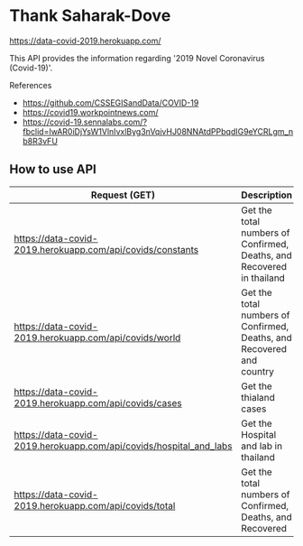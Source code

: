 # Thank Saharak-Dove

https://data-covid-2019.herokuapp.com/

This API provides the information regarding '2019 Novel Coronavirus (Covid-19)'.

References
- https://github.com/CSSEGISandData/COVID-19
- https://covid19.workpointnews.com/
- https://covid-19.sennalabs.com/?fbclid=IwAR0iDjYsW1VlnIvxlByg3nVqjvHJ08NNAtdPPbqdIG9eYCRLgm_nb8R3vFU

## How to use API

| Request (GET)                                                      | Description                                                           |
| ------------------------------------------------------------------ | --------------------------------------------------------------------- |
| https://data-covid-2019.herokuapp.com/api/covids/constants         | Get the total numbers of Confirmed, Deaths, and Recovered in thailand |
| https://data-covid-2019.herokuapp.com/api/covids/world             | Get the total numbers of Confirmed, Deaths, and Recovered and country |
| https://data-covid-2019.herokuapp.com/api/covids/cases             | Get the thialand cases                                                |
| https://data-covid-2019.herokuapp.com/api/covids/hospital_and_labs | Get the Hospital and lab in thailand                                  |
| https://data-covid-2019.herokuapp.com/api/covids/total             | Get the total numbers of Confirmed, Deaths, and Recovered             |

